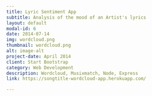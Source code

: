 ```yaml
---
title: Lyric Sentiment App
subtitle: Analysis of the mood of an Artist's lyrics
layout: default
modal-id: 6
date: 2014-07-14
img: wordcloud.png
thumbnail: wordcloud.png
alt: image-alt
project-date: April 2014
client: Start Bootstrap
category: Web Development
description: Wordcloud, Musixmatch, Node, Express
link: https://songtitle-wordcloud-app.herokuapp.com/

---
```

